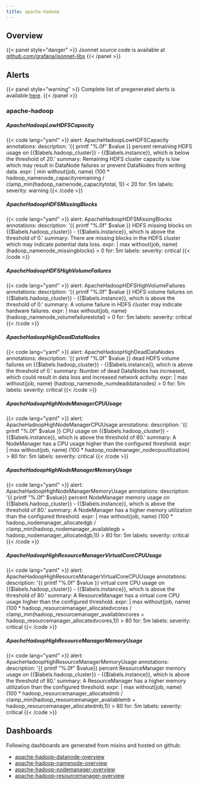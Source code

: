 ```yaml
---
title: apache-hadoop
---
```


## Overview



{{< panel style="danger" >}}
Jsonnet source code is available at [github.com/grafana/jsonnet-libs](https://github.com/grafana/jsonnet-libs/tree/master/apache-hadoop-mixin)
{{< /panel >}}

## Alerts

{{< panel style="warning" >}}
Complete list of pregenerated alerts is available [here](https://github.com/monitoring-mixins/website/blob/master/assets/apache-hadoop/alerts.yaml).
{{< /panel >}}

### apache-hadoop

##### ApacheHadoopLowHDFSCapacity

{{< code lang="yaml" >}}
alert: ApacheHadoopLowHDFSCapacity
annotations:
  description: '{{ printf "%.0f" $value }} percent remaining HDFS usage on {{$labels.hadoop_cluster}}
    - {{$labels.instance}}, which is below the threshold of 20.'
  summary: Remaining HDFS cluster capacity is low which may result in DataNode failures
    or prevent DataNodes from writing data.
expr: |
  min without(job, name) (100 * hadoop_namenode_capacityremaining / clamp_min(hadoop_namenode_capacitytotal, 1)) < 20
for: 5m
labels:
  severity: warning
{{< /code >}}
 
##### ApacheHadoopHDFSMissingBlocks

{{< code lang="yaml" >}}
alert: ApacheHadoopHDFSMissingBlocks
annotations:
  description: '{{ printf "%.0f" $value }} HDFS missing blocks on {{$labels.hadoop_cluster}}
    - {{$labels.instance}}, which is above the threshold of 0.'
  summary: There are missing blocks in the HDFS cluster which may indicate potential
    data loss.
expr: |
  max without(job, name) (hadoop_namenode_missingblocks) > 0
for: 5m
labels:
  severity: critical
{{< /code >}}
 
##### ApacheHadoopHDFSHighVolumeFailures

{{< code lang="yaml" >}}
alert: ApacheHadoopHDFSHighVolumeFailures
annotations:
  description: '{{ printf "%.0f" $value }} HDFS volume failures on {{$labels.hadoop_cluster}}
    - {{$labels.instance}}, which is above the threshold of 0.'
  summary: A volume failure in HDFS cluster may indicate hardware failures.
expr: |
  max without(job, name) (hadoop_namenode_volumefailurestotal) > 0
for: 5m
labels:
  severity: critical
{{< /code >}}
 
##### ApacheHadoopHighDeadDataNodes

{{< code lang="yaml" >}}
alert: ApacheHadoopHighDeadDataNodes
annotations:
  description: '{{ printf "%.0f" $value }} dead HDFS volume failures on {{$labels.hadoop_cluster}}
    - {{$labels.instance}}, which is above the threshold of 0.'
  summary: Number of dead DataNodes has increased, which could result in data loss
    and increased network activity.
expr: |
  max without(job, name) (hadoop_namenode_numdeaddatanodes) > 0
for: 5m
labels:
  severity: critical
{{< /code >}}
 
##### ApacheHadoopHighNodeManagerCPUUsage

{{< code lang="yaml" >}}
alert: ApacheHadoopHighNodeManagerCPUUsage
annotations:
  description: '{{ printf "%.0f" $value }} CPU usage on {{$labels.hadoop_cluster}}
    - {{$labels.instance}}, which is above the threshold of 80.'
  summary: A NodeManager has a CPU usage higher than the configured threshold.
expr: |
  max without(job, name) (100 * hadoop_nodemanager_nodecpuutilization) > 80
for: 5m
labels:
  severity: critical
{{< /code >}}
 
##### ApacheHadoopHighNodeManagerMemoryUsage

{{< code lang="yaml" >}}
alert: ApacheHadoopHighNodeManagerMemoryUsage
annotations:
  description: '{{ printf "%.0f" $value}} percent NodeManager memory usage on {{$labels.hadoop_cluster}}
    - {{$labels.instance}}, which is above the threshold of 80.'
  summary: A NodeManager has a higher memory utilization than the configured threshold.
expr: |
  max without(job, name) (100 * hadoop_nodemanager_allocatedgb / clamp_min(hadoop_nodemanager_availablegb + hadoop_nodemanager_allocatedgb,1)) > 80
for: 5m
labels:
  severity: critical
{{< /code >}}
 
##### ApacheHadoopHighResourceManagerVirtualCoreCPUUsage

{{< code lang="yaml" >}}
alert: ApacheHadoopHighResourceManagerVirtualCoreCPUUsage
annotations:
  description: '{{ printf "%.0f" $value }} virtual core CPU usage on {{$labels.hadoop_cluster}}
    - {{$labels.instance}}, which is above the threshold of 80.'
  summary: A ResourceManager has a virtual core CPU usage higher than the configured
    threshold.
expr: |
  max without(job, name) (100 * hadoop_resourcemanager_allocatedvcores / clamp_min(hadoop_resourcemanager_availablevcores + hadoop_resourcemanager_allocatedvcores,1)) > 80
for: 5m
labels:
  severity: critical
{{< /code >}}
 
##### ApacheHadoopHighResourceManagerMemoryUsage

{{< code lang="yaml" >}}
alert: ApacheHadoopHighResourceManagerMemoryUsage
annotations:
  description: '{{ printf "%.0f" $value}} percent ResourceManager memory usage on
    {{$labels.hadoop_cluster}} - {{$labels.instance}}, which is above the threshold
    of 80.'
  summary: A ResourceManager has a higher memory utilization than the configured threshold.
expr: |
  max without(job, name) (100 * hadoop_resourcemanager_allocatedmb / clamp_min(hadoop_resourcemanager_availablemb + hadoop_resourcemanager_allocatedmb,1)) > 80
for: 5m
labels:
  severity: critical
{{< /code >}}
 
## Dashboards
Following dashboards are generated from mixins and hosted on github:


- [apache-hadoop-datanode-overview](https://github.com/monitoring-mixins/website/blob/master/assets/apache-hadoop/dashboards/apache-hadoop-datanode-overview.json)
- [apache-hadoop-namenode-overview](https://github.com/monitoring-mixins/website/blob/master/assets/apache-hadoop/dashboards/apache-hadoop-namenode-overview.json)
- [apache-hadoop-nodemanager-overview](https://github.com/monitoring-mixins/website/blob/master/assets/apache-hadoop/dashboards/apache-hadoop-nodemanager-overview.json)
- [apache-hadoop-resourcemanager-overview](https://github.com/monitoring-mixins/website/blob/master/assets/apache-hadoop/dashboards/apache-hadoop-resourcemanager-overview.json)
